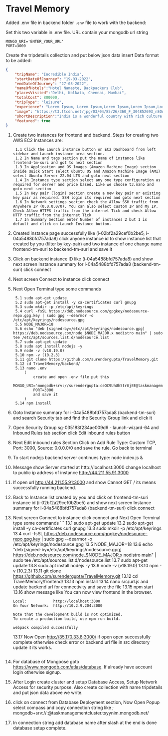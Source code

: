 # Travel Memory

Added .env file in backend folder
`.env` file to work with the backend:

Set this two variable in .env file. URL contain your mongodb url string
```
MONGO_URI='ENTER_YOUR_URL'
PORT=3000
```

Create the tripdetails collection and put below json data insert
Data format to be added: 

```json
{
    "tripName": "Incredible India",
    "startDateOfJourney": "19-03-2022",
    "endDateOfJourney": "27-03-2022",
    "nameOfHotels":"Hotel Namaste, Backpackers Club",
    "placesVisited":"Delhi, Kolkata, Chennai, Mumbai",
    "totalCost": 800000,
    "tripType": "leisure",
    "experience": "Lorem Ipsum, Lorem Ipsum,Lorem Ipsum,Lorem Ipsum,Lorem Ipsum,Lorem Ipsum,Lorem Ipsum,Lorem Ipsum,Lorem Ipsum,Lorem Ipsum,Lorem Ipsum,Lorem Ipsum,Lorem Ipsum,Lorem Ipsum,Lorem Ipsum,Lorem Ipsum,Lorem Ipsum,Lorem Ipsum,Lorem Ipsum,Lorem Ipsum,Lorem Ipsum,Lorem Ipsum,Lorem Ipsum,Lorem Ipsum,Lorem Ipsum,Lorem Ipsum,Lorem Ipsum, ",
    "image": "https://t3.ftcdn.net/jpg/03/04/85/26/360_F_304852693_nSOn9KvUgafgvZ6wM0CNaULYUa7xXBkA.jpg",
    "shortDescription":"India is a wonderful country with rich culture and good people.",
    "featured": true
}
```

1. Create two instances for frontend and backend. Steps for creating two AWS EC2 Instances are:
   ```
    1.1 Click the Launch instance button on EC2 Dashboard from left sidebar and Launch instance area section.
    1.2 In Name and tags section put the name of instance like frontend-tm-suri and got to next section
    1.3 In Application and OS Images (Amazon Machine Image) section inside Quick Start select ubuntu OS and Amazon Machine Image (AMI) select Ubuntu Server 22.04 LTS and goto next section
    1.4 In Instance type section select any one type configuration as required for server and price based. Like we choose t3.nano and goto next section
    1.5 In Key pair (login) section create a new key pair or existing key pair as required. SSH login its required and goto next section
    1.6 In Network settings section check the Allow SSH traffic from Anywhere IP (0.0.0.0/0). You can also select custom IP and My IP. Check Allow HTTPS traffic from the internet Tick and check Allow HTTP traffic from the internet Tick
    1.7 In Summary Section enter Number of instances 2 but 1 is default and click on Launch Instance button.
   ```
2. Created instance page successfully like (i-02bf2a29cef0b2be5, i-04a5488bfd757ada8) click anyone instance id to show instance list that created by you (filter by key-pair) and two instance of one change name frontend-tm-suri to backend-tm-suri and save it
3. Click on backend instance ID like (i-04a5488bfd757ada8) and show next screen Instance summary for i-04a5488bfd757ada8 (backend-tm-suri) click connect 
4. Next screen Connect to instance click connect 
5. Next Open Terminal type some commands
   ```
    5.1 sudo apt-get update
    5.2 sudo apt-get install -y ca-certificates curl gnupg
    5.3 sudo mkdir -p /etc/apt/keyrings
    5.4 curl -fsSL https://deb.nodesource.com/gpgkey/nodesource-repo.gpg.key | sudo gpg --dearmor -o /etc/apt/keyrings/nodesource.gpg
    5.5 NODE_MAJOR=18
    5.6 echo "deb [signed-by=/etc/apt/keyrings/nodesource.gpg] https://deb.nodesource.com/node_$NODE_MAJOR.x nodistro main" | sudo tee /etc/apt/sources.list.d/nodesource.list
    5.7 sudo apt-get update
    5.8 sudo apt install nodejs -y
    5.9 node -v (v18.19.0)
    5.10 npm -v (10.2.3)
    5.11 git clone https://github.com/surendergupta/TravelMemory.git
    5.12 cd TravelMemory/backend/
    5.13 nano .env 
        (
            create and open .env file put this 
            MONGO_URI='mongodb+srv://surendergupta:ceOC9UhUh5trGjEE@taskmanagementcluster.tsyynim.mongodb.net/travelMemory'
            PORT=3000
            and save it
        )
    5.14 npm install
   ```
6. Goto Instance summary for i-04a5488bfd757ada8 (backend-tm-suri) and search Security tab and find the Security Group link and click it 
7. Open Security Group sg-035183f234ae009d6 - launch-wizard-64 and Inbound Rules tab section click Edit inbound rules button
8. Next Edit inbound rules Section Click on Add Rule Type: Custom TCP, Port: 3000, Source: 0.0.0.0/0 and save the rule. Go back to terminal
9. To start nodejs backend server continues type: node index.js &
10. Message show Server started at http://localhost:3000 change localhost to public ip address of instance http://44.211.55.91:3000
11. If open url http://44.211.55.91:3000 and show Cannot GET / its means successfully running backend.
12. Back to Instance list created by you and click on frontend-tm-suri instance id (i-02bf2a29cef0b2be5) and show next screen Instance summary for i-04a5488bfd757ada8 (backend-tm-suri) click connect 
13. Next screen Connect to instance click connect and Next Open Terminal type some commands ```
    13.1 sudo apt-get update
    13.2 sudo apt-get install -y ca-certificates curl gnupg
    13.3 sudo mkdir -p /etc/apt/keyrings
    13.4 curl -fsSL https://deb.nodesource.com/gpgkey/nodesource-repo.gpg.key | sudo gpg --dearmor -o /etc/apt/keyrings/nodesource.gpg
    13.5 NODE_MAJOR=18
    13.6 echo "deb [signed-by=/etc/apt/keyrings/nodesource.gpg] https://deb.nodesource.com/node_$NODE_MAJOR.x nodistro main" | sudo tee /etc/apt/sources.list.d/nodesource.list
    13.7 sudo apt-get update
    13.8 sudo apt install nodejs -y
    13.9 node -v (v18.19.0)
    13.10 npm -v (10.2.3)
    13.11 git clone https://github.com/surendergupta/TravelMemory.git
    13.12 cd TravelMemory/frontend/
    13.13 npm install
    13.14 nano src/url.js and update backend url for connectivity and save the file
    13.15 npm start
    13.16 show message like
        You can now view frontend in the browser.

        Local:            http://localhost:3000
        On Your Network:  http://10.2.9.204:3000

        Note that the development build is not optimized.
        To create a production build, use npm run build.

        webpack compiled successfully

    13.17 Now Open http://35.170.33.8:3000/ if open open successfully complete otherwise check error or backend url file in src directory update it its works.
    ```
14. For database of Mongoose goto https://www.mongodb.com/atlas/database. If already have account login otherwise signup.
15. After Login create cluster and setup Database Access, Setup Network Access for security purpose. Also create collection with name tripdetails and put json data above we write.
16. click on connect from Database Deployment section, Now Open Popup select compass and copy connection string like ; mongodb+srv://<username>:<password>@taskmanagementcluster.tsyynim.mongodb.net/
17. In connection string add database name after slash at the end is done database setup complete.

